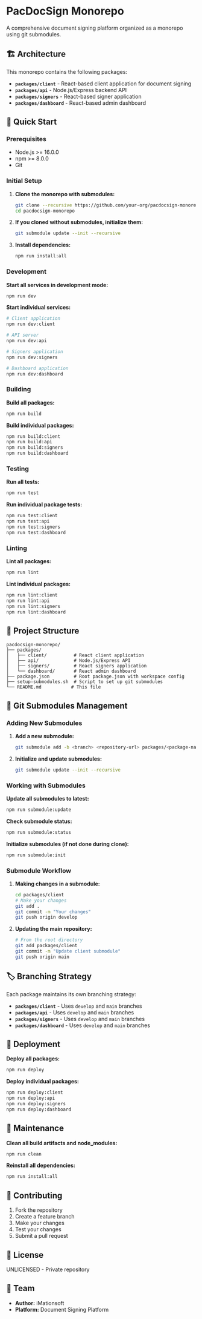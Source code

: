 # PacDocSign Monorepo

A comprehensive document signing platform organized as a monorepo using git submodules.

## 🏗️ Architecture

This monorepo contains the following packages:

- **`packages/client`** - React-based client application for document signing
- **`packages/api`** - Node.js/Express backend API
- **`packages/signers`** - React-based signer application
- **`packages/dashboard`** - React-based admin dashboard

## 🚀 Quick Start

### Prerequisites

- Node.js >= 16.0.0
- npm >= 8.0.0
- Git

### Initial Setup

1. **Clone the monorepo with submodules:**
   ```bash
   git clone --recursive https://github.com/your-org/pacdocsign-monorepo.git
   cd pacdocsign-monorepo
   ```

2. **If you cloned without submodules, initialize them:**
   ```bash
   git submodule update --init --recursive
   ```

3. **Install dependencies:**
   ```bash
   npm run install:all
   ```

### Development

**Start all services in development mode:**
```bash
npm run dev
```

**Start individual services:**
```bash
# Client application
npm run dev:client

# API server
npm run dev:api

# Signers application
npm run dev:signers

# Dashboard application
npm run dev:dashboard
```

### Building

**Build all packages:**
```bash
npm run build
```

**Build individual packages:**
```bash
npm run build:client
npm run build:api
npm run build:signers
npm run build:dashboard
```

### Testing

**Run all tests:**
```bash
npm run test
```

**Run individual package tests:**
```bash
npm run test:client
npm run test:api
npm run test:signers
npm run test:dashboard
```

### Linting

**Lint all packages:**
```bash
npm run lint
```

**Lint individual packages:**
```bash
npm run lint:client
npm run lint:api
npm run lint:signers
npm run lint:dashboard
```

## 📁 Project Structure

```
pacdocsign-monorepo/
├── packages/
│   ├── client/          # React client application
│   ├── api/             # Node.js/Express API
│   ├── signers/         # React signers application
│   └── dashboard/       # React admin dashboard
├── package.json         # Root package.json with workspace config
├── setup-submodules.sh  # Script to set up git submodules
└── README.md           # This file
```

## 🔧 Git Submodules Management

### Adding New Submodules

1. **Add a new submodule:**
   ```bash
   git submodule add -b <branch> <repository-url> packages/<package-name>
   ```

2. **Initialize and update submodules:**
   ```bash
   git submodule update --init --recursive
   ```

### Working with Submodules

**Update all submodules to latest:**
```bash
npm run submodule:update
```

**Check submodule status:**
```bash
npm run submodule:status
```

**Initialize submodules (if not done during clone):**
```bash
npm run submodule:init
```

### Submodule Workflow

1. **Making changes in a submodule:**
   ```bash
   cd packages/client
   # Make your changes
   git add .
   git commit -m "Your changes"
   git push origin develop
   ```

2. **Updating the main repository:**
   ```bash
   # From the root directory
   git add packages/client
   git commit -m "Update client submodule"
   git push origin main
   ```

## 🏷️ Branching Strategy

Each package maintains its own branching strategy:

- **`packages/client`** - Uses `develop` and `main` branches
- **`packages/api`** - Uses `develop` and `main` branches  
- **`packages/signers`** - Uses `develop` and `main` branches
- **`packages/dashboard`** - Uses `develop` and `main` branches

## 🚀 Deployment

**Deploy all packages:**
```bash
npm run deploy
```

**Deploy individual packages:**
```bash
npm run deploy:client
npm run deploy:api
npm run deploy:signers
npm run deploy:dashboard
```

## 🧹 Maintenance

**Clean all build artifacts and node_modules:**
```bash
npm run clean
```

**Reinstall all dependencies:**
```bash
npm run install:all
```

## 📝 Contributing

1. Fork the repository
2. Create a feature branch
3. Make your changes
4. Test your changes
5. Submit a pull request

## 📄 License

UNLICENSED - Private repository

## 👥 Team

- **Author:** iMationsoft
- **Platform:** Document Signing Platform
